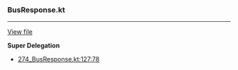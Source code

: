 ### BusResponse.kt
---
[View file](../files/274_BusResponse.kt)

**Super Delegation**

 - [274_BusResponse.kt:127:78](../files/274_BusResponse.kt#L127)
